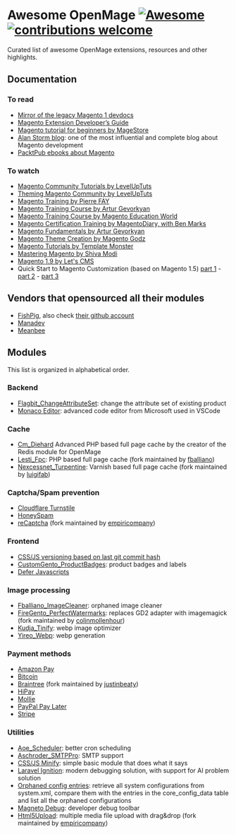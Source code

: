 # Awesome OpenMage [![Awesome](https://awesome.re/badge-flat2.svg)](https://awesome.re) [![contributions welcome](https://img.shields.io/badge/contributions-welcome-brightgreen.svg?style=flat)](https://github.com/fballiano/awesome-openmage/issues)
Curated list of awesome OpenMage extensions, resources and other highlights.

## Documentation

### To read
- [Mirror of the legacy Magento 1 devdocs](https://devdocs-openmage.org/guides/m1x)
- [Magento Extension Developer’s Guide](https://info2.magento.com/rs/magentosoftware/images/magento-extension-developers-guide-v1.0.pdf)
- [Magento tutorial for beginners by MageStore](https://www.magestore.com/blog/magento-tutorial-for-beginners)
- [Alan Storm blog](https://alanstorm.com/category/magento): one of the most influential and complete blog about Magento development
- [PacktPub ebooks about Magento](https://subscription.packtpub.com/search?query=magento)

### To watch
- [Magento Community Tutorials by LevelUpTuts](https://www.youtube.com/watch?v=ktlGc6UWB9A&list=PL3B0BAAF482B16EAB)
- [Theming Magento Community by LevelUpTuts](https://www.youtube.com/watch?v=gsY51-QmxkU&list=PLLnpHn493BHHWhog4Xk36L1nyxUu16r9E)
- [Magento Training by Pierre FAY](https://www.youtube.com/playlist?list=PLcNSzkcgNPqSPyccfo8TIGZsUYtz81YpY)
- [Magento Training Course by Artur Gevorkyan](https://www.youtube.com/playlist?list=PLa6k8rC4o6VXqTvFkBVm5iEwwm3gTqg74)
- [Magento Training Course by Magento Education World](https://www.youtube.com/@magentoeducationworld8388/playlists)
- [Magento Certification Training by MagentoDiary, with Ben Marks](https://www.youtube.com/watch?v=XAjxN5bbl0E&list=PLCi45QTgjDEvbHQm7u8mDzhrVgAphGpcP)
- [Magento Fundamentals by Artur Gevorkyan](https://www.youtube.com/playlist?list=PLa6k8rC4o6VWrk4sUVGjySuBoGUVa7J3t)
- [Magento Theme Creation by Magento Godz](https://www.youtube.com/@magentogodz2892/videos)
- [Magento Tutorials by Template Monster](https://www.youtube.com/watch?v=kuvyFMYIiuM&list=PLhQIfRNfwAocfWc4zD0OPccvOuiO58-D6)
- [Mastering Magento by Shiva Modi](https://www.youtube.com/@ShivaModi/videos)
- [Magento 1.9 by Let's CMS](https://www.youtube.com/playlist?list=PLoTpPBZH6r134pilpxQJOor5L9cpkqrm3)
- Quick Start to Magento Customization (based on Magento 1.5) [part 1](https://www.youtube.com/watch?v=I0bxZ6h4w78) - [part 2](https://www.youtube.com/watch?v=FGEa0TvdwLg) - [part 3](https://www.youtube.com/watch?v=g0VHo7B0YjY)

## Vendors that opensourced all their modules
- [FishPig](https://fishpig.com/magento-1-extensions), also check [their github account](https://github.com/bentideswell?tab=repositories&q=magento1)
- [Manadev](https://github.com/osmianski/manadev-magento)
- [Meanbee](https://github.com/orgs/meanbee/repositories?q=magento%5C-&type=all&language=php&sort=name)

## Modules

This list is organized in alphabetical order.

### Backend
- [Flagbit_ChangeAttributeSet](https://github.com/flagbit/Magento-ChangeAttributeSet): change the attribute set of existing product
- [Monaco Editor](https://github.com/empiricompany/openmage-mm_monacoeditor): advanced code editor from Microsoft used in VSCode

### Cache
- [Cm_Diehard](https://github.com/colinmollenhour/Cm_Diehard) Advanced PHP based full page cache by the creator of the Redis module for OpenMage
- [Lesti_Fpc](https://github.com/fballiano/openmage-lesti-fpc): PHP based full page cache (fork maintained by [fballiano](https://github.com/fballiano))
- [Nexcessnet_Turpentine](https://github.com/luigifab/openmage-turpentine-varnish): Varnish based full page cache (fork maintained by [luigifab](https://github.com/luigifab))

### Captcha/Spam prevention
- [Cloudflare Turnstile](https://github.com/fballiano/openmage-cloudflare-turnstile)
- [HoneySpam](https://github.com/magento-hackathon/HoneySpam)
- [reCaptcha](https://github.com/empiricompany/reCaptcha) (fork maintained by [empiricompany](https://github.com/empiricompany))

### Frontend
- [CSS/JS versioning based on last git commit hash](https://github.com/fballiano/openmage-cssjs-versioning)
- [CustomGento_ProductBadges](https://github.com/customgento/CustomGento_ProductBadges): product badges and labels
- [Defer Javascripts](https://github.com/fballiano/openmage-defer-javascripts)

### Image processing
- [Fballiano_ImageCleaner](https://github.com/fballiano/openmage-image-cleaner): orphaned image cleaner
- [FireGento_PerfectWatermarks](https://github.com/colinmollenhour/Perfect_Watermarks): replaces GD2 adapter with imagemagick (fork maintained by [colinmollenhour](https://github.com/colinmollenhour))
- [Kudja_Tinify](https://github.com/kudja/openmage-tinify): webp image optimizer
- [Yireo_Webp](https://github.com/yireo-magento1/Yireo_Webp): webp generation

### Payment methods
- [Amazon Pay](https://amazon-pay.readthedocs.io/en/latest)
- [Bitcoin](https://github.com/rvelhote/opennode-magento)
- [Braintree](https://github.com/justinbeaty/module-gene-braintree) (fork maintained by [justinbeaty](https://github.com/justinbeaty))
- [HiPay](https://github.com/hipay/hipay-fullservice-sdk-magento1)
- [Mollie](https://github.com/mollie/Magento)
- [PayPal Pay Later](https://github.com/empiricompany/openmage-paypal-pay-later-banner-info)
- [Stripe](https://github.com/stripe-archive/stripe-magento1-releases)

### Utilities
- [Aoe_Scheduler](https://github.com/AOEpeople/Aoe_Scheduler): better cron scheduling
- [Aschroder_SMTPPro](https://github.com/aschroder/Magento-SMTP-Pro-Email-Extension): SMTP support
- [CSS/JS Minify](https://github.com/fballiano/openmage-cssjs-minify): simple basic module that does what it says
- [Laravel Ignition](https://github.com/empiricompany/openmage_ignition): modern debugging solution, with support for AI problem solution
- [Orphaned config entries](https://github.com/hirale/openmage-orphaned-config): retrieve all system configurations from system.xml, compare them with the entries in the core_config_data table and list all the orphaned configurations
- [Magneto Debug](https://github.com/madalinoprea/magneto-debug): developer debug toolbar
- [Html5Upload](https://github.com/empiricompany/html5upload): multiple media file upload with drag&drop (fork maintained by [empiricompany](https://github.com/empiricompany))
